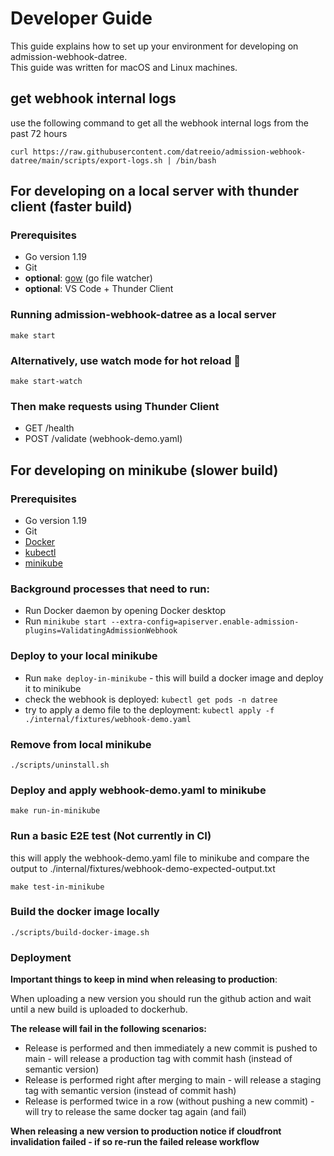 # Developer Guide

This guide explains how to set up your environment for developing on admission-webhook-datree.  
This guide was written for macOS and Linux machines.

## get webhook internal logs
use the following command to get all the webhook internal logs from the past 72 hours
```shell
curl https://raw.githubusercontent.com/datreeio/admission-webhook-datree/main/scripts/export-logs.sh | /bin/bash
```

## For developing on a local server with thunder client (faster build)

### Prerequisites

- Go version 1.19
- Git
- **optional**: [gow](https://github.com/mitranim/gow#installation) (go file watcher)
- **optional**: VS Code + Thunder Client

### Running admission-webhook-datree as a local server
```
make start
```

### Alternatively, use watch mode for hot reload 🤩
```
make start-watch
```

### Then make requests using Thunder Client
- GET /health
- POST /validate (webhook-demo.yaml)

## For developing on minikube (slower build)

### Prerequisites

- Go version 1.19
- Git
- [Docker](https://docs.docker.com/get-docker/)
- [kubectl](https://kubernetes.io/docs/tasks/tools/#kubectl)
- [minikube](https://kubernetes.io/docs/tasks/tools/#minikube)

### Background processes that need to run:
- Run Docker daemon by opening Docker desktop
- Run `minikube start --extra-config=apiserver.enable-admission-plugins=ValidatingAdmissionWebhook`

### Deploy to your local minikube
- Run `make deploy-in-minikube` - this will build a docker image and deploy it to minikube
- check the webhook is deployed: `kubectl get pods -n datree`
- try to apply a demo file to the deployment: `kubectl apply -f ./internal/fixtures/webhook-demo.yaml`

### Remove from local minikube
```
./scripts/uninstall.sh
```

### Deploy and apply webhook-demo.yaml to minikube
```
make run-in-minikube
```

### Run a basic E2E test (Not currently in CI)
this will apply the webhook-demo.yaml file to 
minikube and compare the output to ./internal/fixtures/webhook-demo-expected-output.txt
```
make test-in-minikube
```

### Build the docker image locally
```
./scripts/build-docker-image.sh
```

### Deployment
**Important things to keep in mind when releasing to production**:

When uploading a new version you should run the github action and wait until a new build is uploaded to dockerhub.

**The release will fail in the following scenarios:**
* Release is performed and then immediately a new commit is pushed to main - will release a production tag with commit hash (instead of semantic version)
* Release is performed right after merging to main - will release a staging tag with semantic version (instead of commit hash)
* Release is performed twice in a row (without pushing a new commit) - will try to release the same docker tag again (and fail)

**When releasing a new version to production notice if cloudfront invalidation failed - if so re-run the failed release workflow**
